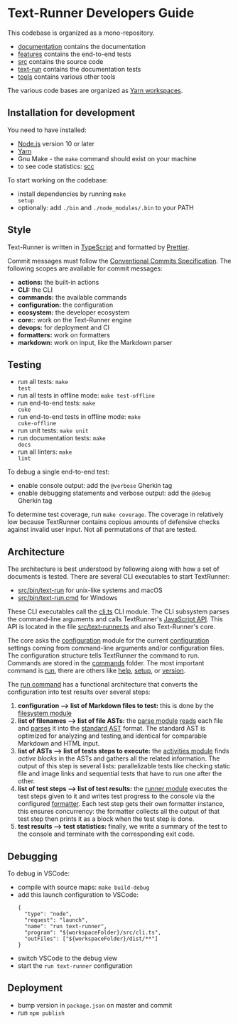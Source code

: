 # Text-Runner Developers Guide

This codebase is organized as a mono-repository.

- [documentation](documentation/) contains the documentation
- [features](features/) contains the end-to-end tests
- [src](src/) contains the source code
- [text-run](text-run/) contains the documentation tests
- [tools](tools/) contains various other tools

The various code bases are organized as
<a textrun="is-yarn-workspace" href="https://classic.yarnpkg.com/en/docs/workspaces">Yarn
workspaces</a>.

## Installation for development

You need to have installed:

- [Node.js](https://nodejs.org) version 10 or later
- [Yarn](https://yarnpkg.com)
- Gnu Make - the `make` command should exist on your machine
- to see code statistics: [scc](https://github.com/boyter/scc)

To start working on the codebase:

- install dependencies by running <code textrun="make/target">make setup</code>
- optionally: add `./bin` and `./node_modules/.bin` to your PATH

## Style

Text-Runner is written in [TypeScript](https://www.typescriptlang.org) and
formatted by [Prettier](https://prettier.io).

<!-- TODO: remove this -->

Commit messages must follow the
[Conventional Commits Specification](https://www.conventionalcommits.org). The
following scopes are available for commit messages:

- **actions:** the built-in actions
- **CLI:** the CLI
- **commands:** the available commands
- **configuration:** the configuration
- **ecosystem:** the developer ecosystem
- **core:**: work on the Text-Runner engine
- **devops:** for deployment and CI
- **formatters:** work on formatters
- **markdown:** work on input, like the Markdown parser

## Testing

- run all tests: <code textrun="verify-make-command">make test</code>
- run all tests in offline mode: <code textrun="verify-make-command">make
  test-offline</code>
- run end-to-end tests: <code textrun="verify-make-command">make cuke</code>
- run end-to-end tests in offline mode: <code>make cuke-offline</code>
- run unit tests: <code>make unit</code>
- run documentation tests: <code textrun="verify-make-command">make docs</code>
- run all linters: <code textrun="verify-make-command">make lint</code>

To debug a single end-to-end test:

- enable console output: add the `@verbose` Gherkin tag
- enable debugging statements and verbose output: add the `@debug` Gherkin tag

To determine test coverage, run <code textrun="verify-make-command">make
coverage</code>. The coverage in relatively low because TextRunner contains
copious amounts of defensive checks against invalid user input. Not all
permutations of that are tested.

## Architecture

The architecture is best understood by following along with how a set of
documents is tested. There are several CLI executables to start TextRunner:

- [src/bin/text-run](src/bin/text-run) for unix-like systems and macOS
- [src/bin/text-run.cmd](src/bin/text-run.cmd) for Windows

These CLI executables call the [cli.ts](src/cli.ts) CLI module. The CLI
subsystem parses the command-line arguments and calls TextRunner's
[JavaScript API](src/text-runner.ts). This API is located in the file
[src/text-runner.ts](src/text-runner.ts) and also Text-Runner's core.

The core asks the [configuration](src/configuration) module for the current
[configuration](src/configuration/types/configuration.ts) settings coming from
command-line arguments and/or configuration files. The configuration structure
tells TextRunner the command to run. Commands are stored in the
[commands](src/commands) folder. The most important command is
[run](src/commands/run.ts), there are others like [help](src/commands/help.ts),
[setup](src/commands/setup.ts), or [version](src/commands/version.ts).

The [run command](src/commands/run.ts) has a functional architecture that
converts the configuration into test results over several steps:

1. **configuration --> list of Markdown files to test:** this is done by the
   [filesystem module](src/filesystem)
1. **list of filenames --> list of file ASTs:** the [parse module](src/parsers)
   [reads](src/parsers/markdown/parse-markdown-files.ts) each file and
   [parses](src/parsers/markdown/md-parser.ts) it into the
   [standard AST](src/parsers/standard-AST) format. The standard AST is
   optimized for analyzing and testing,and identical for comparable Markdown and
   HTML input.
1. **list of ASTs --> list of tests steps to execute:** the
   [activities module](src/activity-list) finds _active blocks_ in the ASTs and
   gathers all the related information. The output of this step is several
   lists: parallelizable tests like checking static file and image links and
   sequential tests that have to run one after the other.
1. **list of test steps --> list of test results:** the
   [runner module](src/runners) executes the test steps given to it and writes
   test progress to the console via the configured [formatter](src/formatters).
   Each test step gets their own formatter instance, this ensures concurrency:
   the formatter collects all the output of that test step then prints it as a
   block when the test step is done.
1. **test results --> test statistics:** finally, we write a summary of the test
   to the console and terminate with the corresponding exit code.

## Debugging

To debug in VSCode:

- compile with source maps: `make build-debug`
- add this launch configuration to VSCode:
  ```
  {
    "type": "node",
    "request": "launch",
    "name": "run text-runner",
    "program": "${workspaceFolder}/src/cli.ts",
    "outFiles": ["${workspaceFolder}/dist/**"]
  }
  ```
- switch VSCode to the debug view
- start the `run text-runner` configuration

## Deployment

- bump version in `package.json` on master and commit
- run `npm publish`
